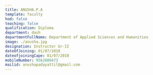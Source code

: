 ```yaml
---
title: ANUSHA.P.A
template: faculty
hod: false
teaching: false
qualification: Diploma 
department: dash
departmentFullName: Department of Applied Sciences and Humanities
image: ./anusha.jpg
designation: Instructor Gr-II
dateOfJoining: 01/07/2010
dateofjoiningCape: 01/07/2010
mobileNumber: 9562600473
mailid: anushapadayattil@gmail.com
---
```

